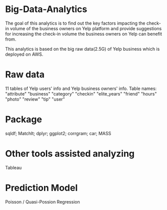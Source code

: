 # Big-Data-Analytics

The goal of this analytics is to find out the key factors impacting the check-in volume of the business owners on Yelp platform and provide suggestions for increasing the check-in volume the business owners on Yelp can benefit from.

This analytics is based on the big raw data(2.5G) of Yelp business which is deployed on AWS.

# Raw data
11 tables of Yelp users' info and Yelp business owners' info.
Table names:
"attribute"   "business"    "category"    "checkin"     "elite_years" "friend"      "hours"       "photo"     "review"      "tip"         "user"   

# Package
sqldf;
MatchIt;
dplyr;
ggplot2;
corrgram;
car;
MASS

# Other tools assisted analyzing
Tableau

# Prediction Model
Poisson / Quasi-Possion Regression
